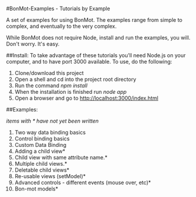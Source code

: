 #BonMot-Examples - Tutorials by Example

A set of examples for using BonMot. 
The examples range from simple to complex, and eventually to the very complex.
 
While BonMot does not require Node, install and run the examples, you will. 
Don't worry. It's easy.

##Install:
To take advantage of these tutorials you'll need Node.js on your computer, 
and to have port 3000 available. To use, do the following:

1. Clone/download this project
1. Open a shell and cd into the project root directory 
1. Run the command *npm install*
1. When the installation is finished run *node app*
1. Open a browser and go to [http://localhost:3000/index.html](http://localhost:3000/index.html)

##Examples: 

*items with * have not yet been written*

1. Two way data binding basics
2. Control binding basics
3. Custom Data Binding
3. Adding a child view*
4. Child view with same attribute name.*
5. Multiple child views.*
6. Deletable child views*
7. Re-usable views (setModel)*
8. Advanced controls - different events (mouse over, etc)*
9. Bon-mot models*